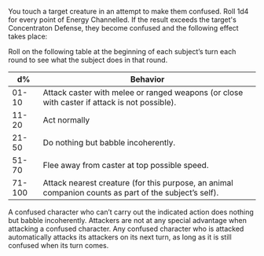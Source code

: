 You touch a target creature in an attempt to make them confused. Roll 1d4 for every point of Energy Channelled. If the result exceeds the target's Concentraton Defense, they become confused and the following effect takes place:

Roll on the following table at the beginning of each subject’s turn each round to see what the subject does in that round.

d%|Behavior
---|---
01-10|Attack caster with melee or ranged weapons (or close with caster if attack is not possible).
11-20|Act normally
21-50|Do nothing but babble incoherently.
51-70|Flee away from caster at top possible speed.
71-100|Attack nearest creature (for this purpose, an animal companion counts as part of the subject’s self).

A confused character who can’t carry out the indicated action does nothing but babble incoherently. Attackers are not at any special advantage when attacking a confused character. Any confused character who is attacked automatically attacks its attackers on its next turn, as long as it is still confused when its turn comes.